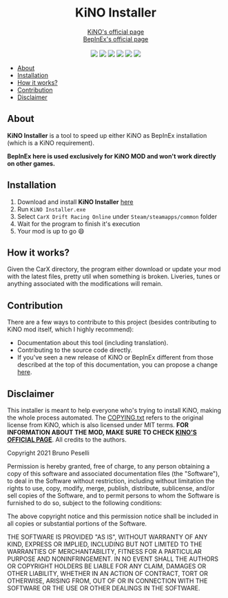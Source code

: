 
<h1 align="center"><b>KiNO Installer</b></h1>

<p align="center">
<a href="https://github.com/trbflxr/kino">KiNO's official page</a><br/><a href="https://github.com/BepInEx/BepInEx">BepInEx's official page</a>
<br/><br/>
<img src="https://img.shields.io/badge/version-1.0.0-red">
<img src="https://img.shields.io/badge/status-obsolete-red">
<!-- <img src="https://img.shields.io/badge/status-outdated-red"> -->
<img src="https://img.shields.io/badge/tools-utilities-blue">
<img src="https://img.shields.io/badge/KiNO-v3.2.1-orange">
<img src="https://img.shields.io/badge/BepInEx-v5.4.18-brightgreen">
<img src="https://img.shields.io/badge/Python-3.9.6-lightyellow">

</p>

- [About](#about)
- [Installation](#installation)
- [How it works?](#how-it-works)
- [Contribution](#contribution)
- [Disclaimer](#disclaimer)

## About

**KiNO Installer** is a tool to speed up either KiNO as BepInEx installation (which is a KiNO requirement).

**BepInEx here is used exclusively for KiNO MOD and won't work directly on other games.**

## Installation

1. Download and install **KiNO Installer** [here](https://github.com/pzzzl/kino-installer/raw/main/KiNO%20Installer.exe)
2. Run `KiNO Installer.exe`
3. Select `CarX Drift Racing Online` under `Steam/steamapps/common` folder
4. Wait for the program to finish it's execution
5. Your mod is up to go 😄

## How it works?

Given the CarX directory, the program either download or update your mod with the latest files, pretty util when something is broken. Liveries, tunes or anything associated with the modifications will remain.

## Contribution

<!-- **SOON** -->
There are a few ways to contribute to this project (besides contributing to KiNO mod itself, which I highly recommend):

- Documentation about this tool (including translation).
- Contributing to the source code directly.
- If you've seen a new release of KiNO or BepInEx different from those described at the top of this documentation, you can propose a change [here](https://github.com/pzzzl/kino-installer/blob/main/version/latest.json).

## Disclaimer

This installer is meant to help everyone who's trying to install KiNO, making the whole process automated. The [COPYING.txt](https://github.com/pzzzl/kino-installer/blob/main/COPYING.txt) refers to the original license from KiNO, which is also licensed under MIT terms. **FOR INFORMATION ABOUT THE MOD, MAKE SURE TO CHECK [KINO'S OFFICIAL PAGE](https://github.com/trbflxr/kino)**. All credits to the authors.

Copyright 2021 Bruno Peselli

Permission is hereby granted, free of charge, to any person obtaining a copy of this software and associated documentation files (the "Software"), to deal in the Software without restriction, including without limitation the rights to use, copy, modify, merge, publish, distribute, sublicense, and/or sell copies of the Software, and to permit persons to whom the Software is furnished to do so, subject to the following conditions:

The above copyright notice and this permission notice shall be included in all copies or substantial portions of the Software.

THE SOFTWARE IS PROVIDED "AS IS", WITHOUT WARRANTY OF ANY KIND, EXPRESS OR IMPLIED, INCLUDING BUT NOT LIMITED TO THE WARRANTIES OF MERCHANTABILITY, FITNESS FOR A PARTICULAR PURPOSE AND NONINFRINGEMENT. IN NO EVENT SHALL THE AUTHORS OR COPYRIGHT HOLDERS BE LIABLE FOR ANY CLAIM, DAMAGES OR OTHER LIABILITY, WHETHER IN AN ACTION OF CONTRACT, TORT OR OTHERWISE, ARISING FROM, OUT OF OR IN CONNECTION WITH THE SOFTWARE OR THE USE OR OTHER DEALINGS IN THE SOFTWARE.
